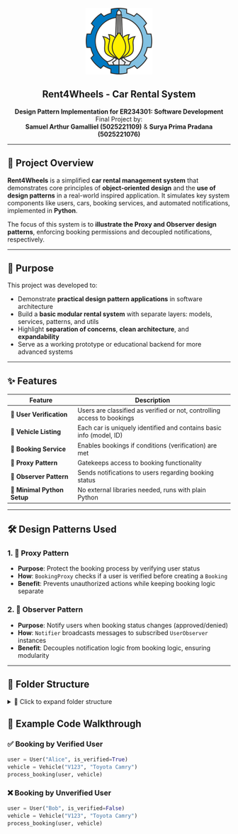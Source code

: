 <p align="center">
  <img src="https://raw.githubusercontent.com/Rubinskiy/IF184202-Data-Structures/main/its.png" height="150" />
</p>

<h2 align="center">Rent4Wheels - Car Rental System</h2>

<p align="center">
  <b>Design Pattern Implementation for ER234301: Software Development</b><br>
  Final Project by:<br>
  <b>Samuel Arthur Gamalliel (5025221109)</b> & <b>Surya Prima Pradana (5025221076)</b><br>
</p>

---

## 🧭 Project Overview

**Rent4Wheels** is a simplified **car rental management system** that demonstrates core principles of **object-oriented design** and the **use of design patterns** in a real-world inspired application. It simulates key system components like users, cars, booking services, and automated notifications, implemented in **Python**.

The focus of this system is to **illustrate the Proxy and Observer design patterns**, enforcing booking permissions and decoupled notifications, respectively.

---

## 🎯 Purpose

This project was developed to:

- Demonstrate **practical design pattern applications** in software architecture
- Build a **basic modular rental system** with separate layers: models, services, patterns, and utils
- Highlight **separation of concerns**, **clean architecture**, and **expandability**
- Serve as a working prototype or educational backend for more advanced systems

---

## ✨ Features

| Feature                        | Description                                                                 |
|-------------------------------|-----------------------------------------------------------------------------|
| 👤 **User Verification**       | Users are classified as verified or not, controlling access to bookings     |
| 🚗 **Vehicle Listing**         | Each car is uniquely identified and contains basic info (model, ID)         |
| 📅 **Booking Service**         | Enables bookings if conditions (verification) are met                       |
| 🔐 **Proxy Pattern**           | Gatekeeps access to booking functionality                                   |
| 📣 **Observer Pattern**        | Sends notifications to users regarding booking status                       |
| 🧪 **Minimal Python Setup**   | No external libraries needed, runs with plain Python                        |

---

## 🛠️ Design Patterns Used

### 1. 🔐 **Proxy Pattern**
- **Purpose**: Protect the booking process by verifying user status
- **How**: `BookingProxy` checks if a user is verified before creating a `Booking`
- **Benefit**: Prevents unauthorized actions while keeping booking logic separate

### 2. 📣 **Observer Pattern**
- **Purpose**: Notify users when booking status changes (approved/denied)
- **How**: `Notifier` broadcasts messages to subscribed `UserObserver` instances
- **Benefit**: Decouples notification logic from booking logic, ensuring modularity

---

## 📂 Folder Structure

<details> <summary>📁 Click to expand folder structure</summary>
plaintext
Salin
Edit
rent4wheels/
├── main.py                         # Entry point for the system
├── models/                         # Core domain models
│   ├── user.py                     # User class with verification status
│   ├── vehicle.py                  # Vehicle class with unique ID & model
│   └── booking.py                  # Booking class with confirmation logic
├── patterns/                       # Design pattern implementations
│   ├── proxy.py                    # Proxy to restrict booking access
│   └── observer.py                 # Observer base and UserObserver class
├── services/                       # Business logic layer
│   └── booking_service.py         # High-level booking flow using Proxy + Observer
└── utils/                          # Utility components
    └── notifier.py                # Notification broadcaster for Observer pattern
</details>


## 📄 Example Code Walkthrough

### ✅ Booking by Verified User
```python
user = User("Alice", is_verified=True)
vehicle = Vehicle("V123", "Toyota Camry")
process_booking(user, vehicle)
```

### ❌ Booking by Unverified User
```python
user = User("Bob", is_verified=False)
vehicle = Vehicle("V123", "Toyota Camry")
process_booking(user, vehicle)
```
